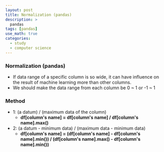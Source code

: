 ```yaml
---
layout: post
title: Normalization (pandas)
description: >
  pandas
tags: [pandas]
use_math: true
categories:
  - study
  - computer science
---
```

### Normalization (pandas)
* If data range of a specific column is so wide, it can have influence on the result of machine learning more than other columns.
* We should make the data range from each column be 0 ~ 1 or -1 ~ 1

### Method
* 1: (a datum) / (maximum data of the column)
  * **df[column's name] = df[column's name] / df[column's name].max()**
* 2: (a datum - minimum data) / (maximum data - minimum data)
  * **df[column's name] = (df[column's name] - df[column's name].min()) / (df[column's name].max() - df[column's name].min())**
